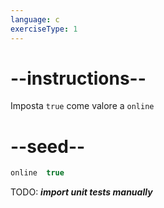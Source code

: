 ```yaml
---
language: c
exerciseType: 1
---
```


# --instructions--

Imposta `true` come valore a `online`

# --seed--

```c
online  true
```

TODO: ___import unit tests manually___
